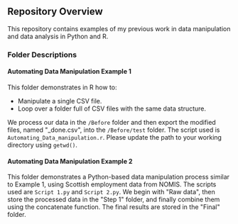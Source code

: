 ## Repository Overview

This repository contains examples of my previous work in data manipulation and data analysis in Python and R.

### Folder Descriptions

#### Automating Data Manipulation Example 1
This folder demonstrates in R how to:
- Manipulate a single CSV file.
- Loop over a folder full of CSV files with the same data structure.

We process our data in the `/Before` folder and then export the modified files, named "_done.csv", into the `/Before/test` folder. The script used is `Automating_Data_manipulation.r`. Please update the path to your working directory using `getwd()`.

#### Automating Data Manipulation Example 2
This folder demonstrates a Python-based data manipulation process similar to Example 1, using Scottish employment data from NOMIS. The scripts used are `Script 1.py` and `Script 2.py`. We begin with "Raw data", then store the processed data in the "Step 1" folder, and finally combine them using the concatenate function. The final results are stored in the "Final" folder.

